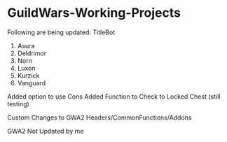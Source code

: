 # GuildWars-Working-Projects

Following are being updated:
TitleBot

1. Asura 
2. Deldrimor
3. Norn
4. Luxon
5. Kurzick
6. Vanguard

Added option to use Cons
Added Function to Check to Locked Chest (still testing)

Custom Changes to GWA2 Headers/CommonFunctions/Addons

GWA2 Not Updated by me
